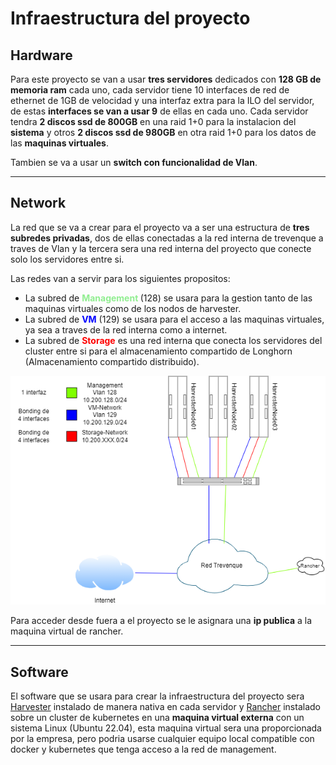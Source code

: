 # Infraestructura del proyecto

## Hardware
Para este proyecto se van a usar **tres servidores** dedicados con **128 GB de memoria ram** cada uno, cada servidor tiene 10 interfaces de red de ethernet de 1GB de velocidad y una interfaz extra para la ILO del servidor, de estas **interfaces se van a usar 9** de ellas en cada uno. Cada servidor tendra **2 discos ssd de 800GB** en una raid 1+0 para la instalacion del **sistema** y otros **2 discos ssd de 980GB** en otra raid 1+0 para los datos de las **maquinas virtuales**.

Tambien se va a usar un **switch con funcionalidad de Vlan**.

---

## Network
La red que se va a crear para el proyecto va a ser una estructura de **tres subredes privadas**, dos de ellas conectadas a la red interna de trevenque a traves de Vlan y la tercera sera una red interna del proyecto que conecte solo los servidores entre si.

Las redes van a servir para los siguientes propositos:
- La subred de <strong style="color:lightgreen"> Management </strong> (128) se usara para la gestion tanto de las maquinas virtuales como de los nodos de harvester.
- La subred de <strong style="color:blue">VM</strong> (129) se usara para el acceso a las maquinas virtuales, ya sea a traves de la red interna como a internet.
- La subred de <strong style="color:red">Storage</strong> es una red interna que conecta los servidores del cluster entre si para el almacenamiento compartido de Longhorn (Almacenamiento compartido distribuido).

![Topografia del proyecto](Topografia.png)

Para acceder desde fuera a el proyecto se le asignara una **ip publica** a la maquina virtual de rancher.

---

## Software
El software que se usara para crear la infraestructura del proyecto sera [Harvester](https://harvesterhci.io/) instalado de manera nativa en cada servidor y [Rancher](https://www.rancher.com/) instalado sobre un cluster de kubernetes en una **maquina virtual externa** con un sistema Linux (Ubuntu 22.04), esta maquina virtual sera una proporcionada por la empresa, pero podria usarse cualquier equipo local compatible con docker y kubernetes que tenga acceso a la red de management.